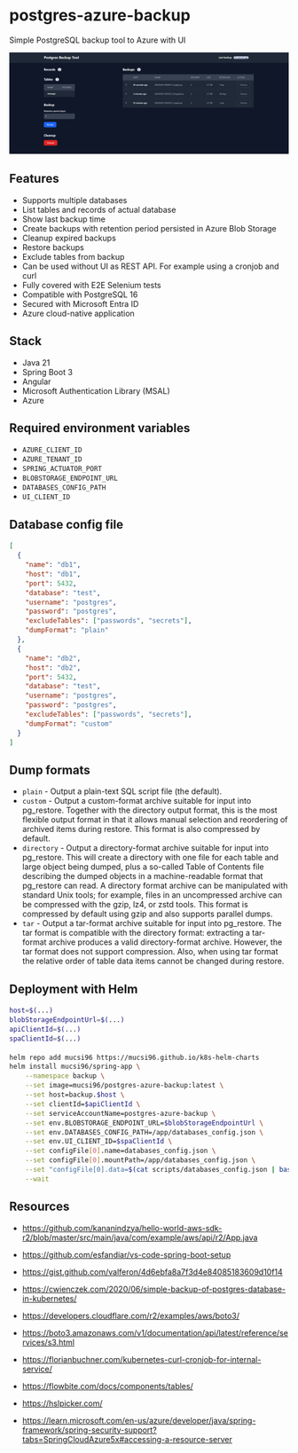 # postgres-azure-backup

Simple PostgreSQL backup tool to Azure with UI

![PostgreSQL backup tool screenshot](docs/postrgress-backup-tool-1.png)

## Features

- Supports multiple databases
- List tables and records of actual database
- Show last backup time
- Create backups with retention period persisted in Azure Blob Storage
- Cleanup expired backups
- Restore backups
- Exclude tables from backup
- Can be used without UI as REST API. For example using a cronjob and curl
- Fully covered with E2E Selenium tests
- Compatible with PostgreSQL 16
- Secured with Microsoft Entra ID
- Azure cloud-native application

## Stack

- Java 21
- Spring Boot 3
- Angular
- Microsoft Authentication Library (MSAL)
- Azure

## Required environment variables

- `AZURE_CLIENT_ID`
- `AZURE_TENANT_ID`
- `SPRING_ACTUATOR_PORT`
- `BLOBSTORAGE_ENDPOINT_URL`
- `DATABASES_CONFIG_PATH`
- `UI_CLIENT_ID`

## Database config file

```json
[
  {
    "name": "db1",
    "host": "db1",
    "port": 5432,
    "database": "test",
    "username": "postgres",
    "password": "postgres",
    "excludeTables": ["passwords", "secrets"],
    "dumpFormat": "plain"
  },
  {
    "name": "db2",
    "host": "db2",
    "port": 5432,
    "database": "test",
    "username": "postgres",
    "password": "postgres",
    "excludeTables": ["passwords", "secrets"],
    "dumpFormat": "custom"
  }
]
```

## Dump formats

- `plain` - Output a plain-text SQL script file (the default).
- `custom` - Output a custom-format archive suitable for input into pg_restore. Together with the directory output format, this is the most flexible output format in that it allows manual selection and reordering of archived items during restore. This format is also compressed by default.
- `directory` - Output a directory-format archive suitable for input into pg_restore. This will create a directory with one file for each table and large object being dumped, plus a so-called Table of Contents file describing the dumped objects in a machine-readable format that pg_restore can read. A directory format archive can be manipulated with standard Unix tools; for example, files in an uncompressed archive can be compressed with the gzip, lz4, or zstd tools. This format is compressed by default using gzip and also supports parallel dumps.
- `tar` - Output a tar-format archive suitable for input into pg_restore. The tar format is compatible with the directory format: extracting a tar-format archive produces a valid directory-format archive. However, the tar format does not support compression. Also, when using tar format the relative order of table data items cannot be changed during restore.

## Deployment with Helm

```bash
host=$(...)
blobStorageEndpointUrl=$(...)
apiClientId=$(...)
spaClientId=$(...)

helm repo add mucsi96 https://mucsi96.github.io/k8s-helm-charts
helm install mucsi96/spring-app \
    --namespace backup \
    --set image=mucsi96/postgres-azure-backup:latest \
    --set host=backup.$host \
    --set clientId=$apiClientId \
    --set serviceAccountName=postgres-azure-backup \
    --set env.BLOBSTORAGE_ENDPOINT_URL=$blobStorageEndpointUrl \
    --set env.DATABASES_CONFIG_PATH=/app/databases_config.json \
    --set env.UI_CLIENT_ID=$spaClientId \
    --set configFile[0].name=databases_config.json \
    --set configFile[0].mountPath=/app/databases_config.json \
    --set "configFile[0].data=$(cat scripts/databases_config.json | base64)" \
    --wait
```

## Resources

- https://github.com/kananindzya/hello-world-aws-sdk-r2/blob/master/src/main/java/com/example/aws/api/r2/App.java
- https://github.com/esfandiar/vs-code-spring-boot-setup
- https://gist.github.com/valferon/4d6ebfa8a7f3d4e84085183609d10f14
- https://cwienczek.com/2020/06/simple-backup-of-postgres-database-in-kubernetes/
- https://developers.cloudflare.com/r2/examples/aws/boto3/
- https://boto3.amazonaws.com/v1/documentation/api/latest/reference/services/s3.html
- https://florianbuchner.com/kubernetes-curl-cronjob-for-internal-service/

- https://flowbite.com/docs/components/tables/
- https://hslpicker.com/
- https://learn.microsoft.com/en-us/azure/developer/java/spring-framework/spring-security-support?tabs=SpringCloudAzure5x#accessing-a-resource-server
